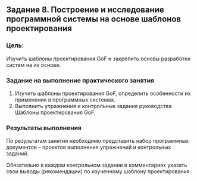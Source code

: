 ## Задание 8. Построение и исследование программной системы на основе шаблонов проектирования

### Цель:

Изучить шаблоны проектирования GoF и закрепить основы разработки
систем на их основе.

### Задание на выполнение практического занятия

1. Изучить шаблоны проектирования GoF, определить особенности их применения в программных системах.
1. Выполнить упражнения и контрольные задания руководства Шаблоны проектирования GoF.

### Результаты выполнения

По результатам занятия необходимо представить набор программных документов – проектов выполнения упражнений и контрольных заданий.

Обязательно в каждом контрольном задании в комментариях указать свои выводы (рекомендации) по изученному шаблону проектирования.